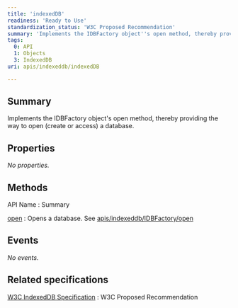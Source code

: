 ```yaml
---
title: 'indexedDB'
readiness: 'Ready to Use'
standardization_status: 'W3C Proposed Recommendation'
summary: 'Implements the IDBFactory object''s open method, thereby providing the way to open (create or access) a database.'
tags:
  0: API
  1: Objects
  3: IndexedDB
uri: apis/indexeddb/indexedDB

---
```

## Summary

Implements the IDBFactory object's open method, thereby providing the way to open (create or access) a database.

## Properties

*No properties.*

## Methods

API Name
:   Summary

[open](/apis/indexeddb/indexedDB/open)
:   Opens a database. See [apis/indexeddb/IDBFactory/open](/apis/indexeddb/IDBFactory/open)

## Events

*No events.*

## Related specifications

[W3C IndexedDB Specification](http://www.w3.org/TR/IndexedDB/)
:   W3C Proposed Recommendation
